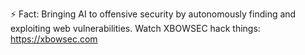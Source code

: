 ⚡ Fact: Bringing AI to offensive security by autonomously finding and exploiting web vulnerabilities. Watch XBOWSEC hack things: https://xbowsec.com
